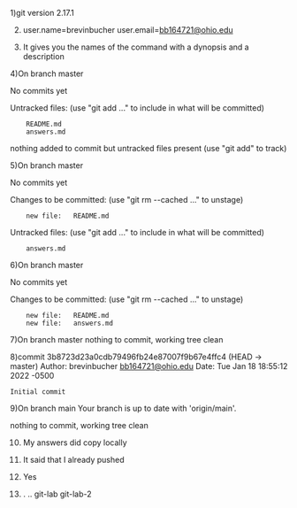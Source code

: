 1)git version 2.17.1

2) user.name=brevinbucher  user.email=bb164721@ohio.edu

3) It gives you the names of the command with a dynopsis and a description

4)On branch master

No commits yet

Untracked files:
  (use "git add <file>..." to include in what will be committed)

        README.md
        answers.md

nothing added to commit but untracked files present (use "git add" to track)

5)On branch master

No commits yet

Changes to be committed:
  (use "git rm --cached <file>..." to unstage)

        new file:   README.md

Untracked files:
  (use "git add <file>..." to include in what will be committed)

        answers.md
6)On branch master

No commits yet

Changes to be committed:
  (use "git rm --cached <file>..." to unstage)

        new file:   README.md
        new file:   answers.md

7)On branch master
nothing to commit, working tree clean

8)commit 3b8723d23a0cdb79496fb24e87007f9b67e4ffc4 (HEAD -> master)
Author: brevinbucher <bb164721@ohio.edu>
Date:   Tue Jan 18 18:55:12 2022 -0500

    Initial commit

9)On branch main
Your branch is up to date with 'origin/main'.

nothing to commit, working tree clean

10) My answers did copy locally

11) It said that I already pushed

12) Yes

13) .  ..  git-lab  git-lab-2


